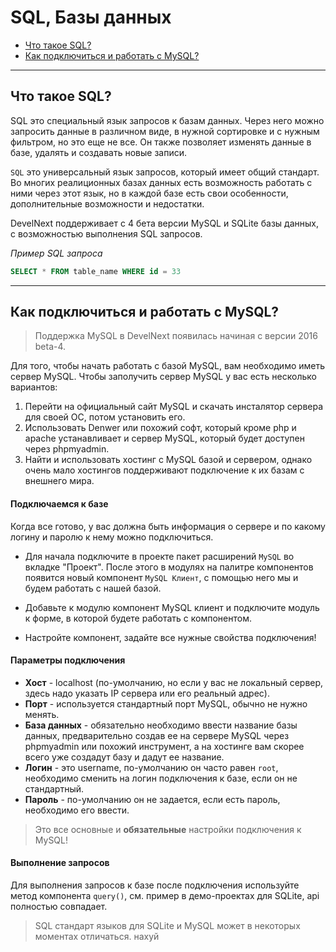 # SQL, Базы данных

- [Что такое SQL?](#sql)
- [Как подключиться и работать с MySQL?](#mysql-connect)

---

<a name=sql />

## Что такое SQL?

SQL это специальный язык запросов к базам данных. Через него можно запросить данные в различном виде, в нужной сортировке и с нужным фильтром, но это еще не все. Он также позволяет изменять данные в базе, удалять и создавать новые записи.

`SQL` это универсальный язык запросов, который имеет общий стандарт. Во многих реалиционных базах данных есть возможность работать с ними через этот язык, но в каждой базе есть свои особенности, дополнительные возможности и недостатки. 

DevelNext поддерживает с 4 бета версии MySQL и SQLite базы данных, с возможностью выполнения SQL запросов.

_Пример SQL запроса_

```sql
SELECT * FROM table_name WHERE id = 33
```

---

<a name=mysql-connect />

## Как подключиться и работать с MySQL?

> Поддержка MySQL в DevelNext появилась начиная с версии 2016 beta-4.

Для того, чтобы начать работать с базой MySQL, вам необходимо иметь сервер MySQL. Чтобы заполучить сервер MySQL у вас есть несколько вариантов:

1. Перейти на официальный сайт MySQL и скачать инсталятор сервера для своей ОС, потом установить его.
2. Использовать Denwer или похожий софт, который кроме php и apache устанавливает и сервер MySQL, который будет доступен через phpmyadmin.
3. Найти и использовать хостинг с MySQL базой и сервером, однако очень мало хостингов поддерживают подключение к их базам с внешнего мира.

#### Подключаемся к базе

Когда все готово, у вас должна быть информация о сервере и по какому логину и паролю к нему можно подключиться. 

- Для начала подключите в проекте пакет расширений `MySQL` во вкладке "Проект". После этого в модулях на палитре компонентов появится новый компонент `MySQL Клиент`, с помощью него мы и будем работать с нашей базой.

- Добавьте к модулю компонент MySQL клиент и подключите модуль к форме, в которой будете работать с компонентом.

- Настройте компонент, задайте все нужные свойства подключения!


#### Параметры подключения

- **Хост** - localhost (по-умолчанию, но если у вас не локальный сервер, здесь надо указать IP сервера или его реальный адрес).
- **Порт** - используется стандартный порт MySQL, обычно не нужно менять.
- **База данных** - обязательно необходимо ввести название базы данных, предварительно создав ее на сервере MySQL через phpmyadmin или похожий инструмент, а на хостинге вам скорее всего уже создадут базу и дадут ее название.
- **Логин** - это username, по-умолчанию он часто равен `root`, необходимо сменить на логин подключения к базе, если он не стандартный.
- **Пароль** - по-умолчанию он не задается, если есть пароль, необходимо его ввести.

> Это все основные и **обязательные** настройки подключения к MySQL!


#### Выполнение запросов

Для выполнения запросов к базе после подключения используйте метод компонента `query()`, см. пример в демо-проектах для SQLite, api полностью совпадает.

> SQL стандарт языков для SQLite и MySQL может в некоторых моментах отличаться. нахуй
